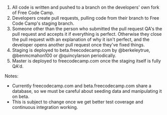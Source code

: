 1. All code is written and pushed to a branch on the developers' own fork of Free Code Camp.
1. Developers create pull requests, pulling code from their branch to Free Code Camp's staging branch.
1. Someone other than the person who submitted the pull request QA's the pull request and accepts it if everything is perfect. Otherwise they close the pull request with an explanation of why it isn't perfect, and the developer opens another pull request once they've fixed things.
1. Staging is deployed to beta.freecodecamp.com by @berkeleytrue, @benmcmahon100 or @quincylarson periodically.
1. Master is deployed to freecodecamp.com once the staging itself is fully QA'd.

Notes: 
- Currently freecodecamp.com and beta.freecodecamp.com share a database, so we must be careful about seeding data and manipulating it on beta.
- This is subject to change once we get better test coverage and continuous integration working.